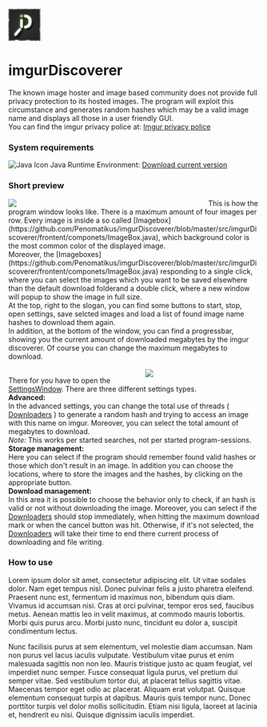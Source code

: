 ![Icon](https://github.com/Penomatikus/imgurDiscoverer/blob/master/resources/imgurdiscoverer.png?raw=true)
# imgurDiscoverer
The known image hoster and image based community does not provide full privacy protection to its hosted images. The program will exploit this circumstance and generates random hashes which may be a valid image name and displays all those in a user friendly GUI.    
You can find the imgur privacy police at: [Imgur privacy police](https://imgur.com/privacy)

### System requirements   
![Java Icon](http://findicons.com/files/icons/1008/quiet/16/java.png) Java Runtime Environment: [Download current version](https://java.com/de/download/)
  
### Short preview  
<img align="left" src="https://i.imgur.com/k692xXT.png" width="400">
This is how the program window looks like. There is a maximum amount of four images per row. Every image is inside a so called [Imagebox](https://github.com/Penomatikus/imgurDiscoverer/blob/master/src/imgurDiscoverer/frontent/componets/ImageBox.java), which background color is the most common color of the displayed image. <br> Moreover, the [Imageboxes](https://github.com/Penomatikus/imgurDiscoverer/blob/master/src/imgurDiscoverer/frontent/componets/ImageBox.java) responding to a single click, where you can select the images which you want to be saved elsewhere than the default download folderand a double click, where a new window will popup to show the image in full size. <br>
At the top, right to the slogan, you can find some buttons to start, stop, open settings, save selcted images and load a list of found image name hashes to download them again. <br> In addition, at the bottom of the window, you can find a progressbar, showing you the current amount of downloaded megabytes by the imgur discoverer. Of course you can change the maximum megabytes to download. <br> <br><img align="right" src="https://i.imgur.com/j8tTA5I.png" width="230">

There for you have to open the [SettingsWindow](https://github.com/Penomatikus/imgurDiscoverer/blob/master/src/imgurDiscoverer/frontent/frameextra/SettingsWindow.java). There are three different settings types. <br> <b>Advanced:</b> <br> In the advanced settings, you can change the total use of threads ( [Downloaders](https://github.com/Penomatikus/imgurDiscoverer/blob/master/src/imgurDiscoverer/backend/net/Downloader.java) ) to generate a random hash and trying to access an image with this name on imgur. Moreover, you can select the total amount of megabytes to download. <br><i>Note:</i> This works per started searches, not per started program-sessions.<br><b>Storage management:</b><br> Here you can select if the program should remember found valid hashes or those which don't result in an image. In addition you can choose the locations, where to store the images and the hashes, by clicking on the appropriate button. <br><b>Download management: </b> <br> In this area it is possible to choose the behavior only to check, if an hash is valid or not without downloading the image. Moreover, you can select if the [Downloaders](https://github.com/Penomatikus/imgurDiscoverer/blob/master/src/imgurDiscoverer/backend/net/Downloader.java) should stop immediately, when hitting the maximum download mark or when the cancel button was hit. Otherwise, if it's not selected, the [Downloaders](https://github.com/Penomatikus/imgurDiscoverer/blob/master/src/imgurDiscoverer/backend/net/Downloader.java) will take their time to end there current process of downloading and file writing. <br>

### How to use
Lorem ipsum dolor sit amet, consectetur adipiscing elit. Ut vitae sodales dolor. Nam eget tempus nisl. Donec pulvinar felis a justo pharetra eleifend. Praesent nunc est, fermentum id maximus non, bibendum quis diam. Vivamus id accumsan nisi. Cras at orci pulvinar, tempor eros sed, faucibus metus. Aenean mattis leo in velit maximus, at commodo mauris lobortis. Morbi quis purus arcu. Morbi justo nunc, tincidunt eu dolor a, suscipit condimentum lectus.

Nunc facilisis purus at sem elementum, vel molestie diam accumsan. Nam non purus vel lacus iaculis vulputate. Vestibulum vitae purus et enim malesuada sagittis non non leo. Mauris tristique justo ac quam feugiat, vel imperdiet nunc semper. Fusce consequat ligula purus, vel pretium dui semper vitae. Sed vestibulum tortor dui, at placerat tellus sagittis vitae. Maecenas tempor eget odio ac placerat. Aliquam erat volutpat. Quisque elementum consequat turpis at dapibus. Mauris quis tempor nunc. Donec porttitor turpis vel dolor mollis sollicitudin. Etiam nisi ligula, laoreet at lacinia et, hendrerit eu nisi. Quisque dignissim iaculis imperdiet.
